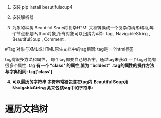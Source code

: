 1. 安装
 pip install beautifulsoup4

2. 安装解析器

3. 对象的种类
Beautiful Soup将复杂HTML文档转换成一个复杂的树形结构,每个节点都是Python对象,所有对象可以归纳为4种: Tag , NavigableString , BeautifulSoup , Comment .

#Tag 对象与XML或HTML原生文档中的tag相同:
tag是一个html标签

tag有很多方法和属性，
每个tag都要自己的名字，通过tag来获取
一个tag可能有很多个属性. tag <b class="boldest"> 有一个 “class” 的属性,值为 “boldest” . tag的属性的操作方法与字典相同:
tag['class']

4. 可以遍历的字符串
字符串常被包含在tag内.Beautiful Soup用 NavigableString 类来包装tag中的字符串:





# 遍历文档树
    
